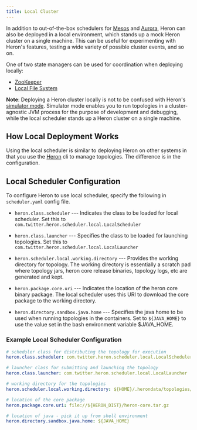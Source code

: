 ```yaml
---
title: Local Cluster
---
```


In addition to out-of-the-box schedulers for [Mesos](../mesos) and
[Aurora](../aurora), Heron can also be deployed in a local environment, which
stands up a mock Heron cluster on a single machine. This can be useful for
experimenting with Heron's features, testing a wide variety of possible cluster
events, and so on.

One of two state managers can be used for coordination when deploying locally:

* [ZooKeeper](../../statemanagers/zookeeper)
* [Local File System](../../statemanagers/localfs)

**Note**: Deploying a Heron cluster locally is not to be confused with Heron's
[simulator mode](../../../../developers/simulator-mode). Simulator mode enables 
you to run topologies in a cluster-agnostic JVM process for the purpose of 
development and debugging, while the local scheduler stands up a Heron cluster 
on a single machine.

## How Local Deployment Works

Using the local scheduler is similar to deploying Heron on other systems in
that you use the [Heron](../../../heron-cli) cli to manage topologies. The
difference is in the configuration. 

## Local Scheduler Configuration

To configure Heron to use local scheduler, specify the following in `scheduler.yaml`
config file.

* `heron.class.scheduler` --- Indicates the class to be loaded for local scheduler.
Set this to `com.twitter.heron.scheduler.local.LocalScheduler`

* `heron.class.launcher` --- Specifies the class to be loaded for launching 
topologies. Set this to `com.twitter.heron.scheduler.local.LocalLauncher`

* `heron.scheduler.local.working.directory` --- Provides the working 
directory for topology. The working directory is essentially a scratch pad where 
topology jars, heron core release binaries, topology logs, etc are generated and kept.

* `heron.package.core.uri` --- Indicates the location of the heron core binary package.
The local scheduler uses this URI to download the core package to the working directory.

* `heron.directory.sandbox.java.home` --- Specifies the java home to
be used when running topologies in the containers. Set to `${JAVA_HOME}` to
use the value set in the bash environment variable $JAVA_HOME.

### Example Local Scheduler Configuration

```yaml
# scheduler class for distributing the topology for execution
heron.class.scheduler: com.twitter.heron.scheduler.local.LocalScheduler

# launcher class for submitting and launching the topology
heron.class.launcher: com.twitter.heron.scheduler.local.LocalLauncher

# working directory for the topologies
heron.scheduler.local.working.directory: ${HOME}/.herondata/topologies/${CLUSTER}/${TOPOLOGY}

# location of the core package
heron.package.core.uri: file://${HERON_DIST}/heron-core.tar.gz

# location of java - pick it up from shell environment
heron.directory.sandbox.java.home: ${JAVA_HOME}
```
